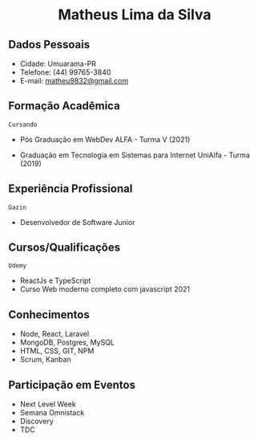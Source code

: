 # <center> Matheus Lima da Silva

## Dados Pessoais
* Cidade: Umuarama-PR
* Telefone: (44) 99765-3840
* E-mail: matheu9832@gmail.com

## Formação Acadêmica 

```Cursando```

*  Pós Graduação em WebDev ALFA - Turma V (2021)

*  Graduação em Tecnologia em Sistemas para Internet UniAlfa - Turma (2019)

## Experiência Profissional

```Gazin```

* Desenvolvedor de Software Junior

## Cursos/Qualificações

```Udemy```
* ReactJs e TypeScript 
* Curso Web moderno completo com javascript 2021


## Conhecimentos

* Node, React, Laravel
* MongoDB, Postgres, MySQL
* HTML, CSS, GIT, NPM
* Scrum, Kanban

## Participação em Eventos

* Next Level Week
* Semana Omnistack
* Discovery
* TDC
